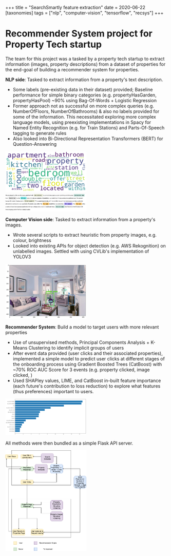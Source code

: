 +++
title = "SearchSmartly feature extraction"
date = 2020-06-22
[taxonomies]
tags = ["nlp", "computer-vision", "tensorflow", "recsys"]
+++

# Recommender System project for Property Tech startup

The team for this project was a tasked by a property tech startup to extract information (images, property descriptions) from a dataset of properties for the end-goal of building a recommender system for properties.

**NLP side**:  Tasked to extract information from a property's text description. 

+ Some labels (pre-existing data in their dataset) provided; Baseline performance for simple binary categories (e.g. propertyHasGarden, propertyHasPool) ~90% using Bag-Of-Words + Logistic Regression 
+ Former approach not as successful on more complex queries (e.g. NumberOfFloors, NumberOfBathrooms) & also no labels provided for some of the information. This necessitated exploring more complex language models, using preexisting implementations in Spacy for Named Entity Recognition (e.g. for Train Stations) and Parts-Of-Speech tagging to generate rules 
+ Also looked into Bi-Directional Representation Transformers (BERT) for Question-Answering

<img src = '/2019/property-wordcloud.png' width=50% height=20%>
<img src = '/2019/property-pos-tagging.png' width=50% height=20%>


**Computer Vision side**: Tasked to extract information from a property's images.

+ Wrote several scripts to extract heuristic from property images, e.g. colour, brightness
+ Looked into existing APIs for object detection (e.g. AWS Rekognition) on unlabelled images. Settled with using CVLib's implementation of YOLOV3

<img src = '/2019/property-object-detection.png' width=50% height=20%>


**Recommender System**: Build a model to target users with more relevant properties

+ Use of unsupervised methods, Principal Components Analysis + K-Means Clustering to identify implicit groups of users
+ After event data provided (user clicks and their associated properties), implemented a simple model to predict user clicks at different stages of the onboarding process using Gradient Boosted Trees (CatBoost) with \~70% ROC AUC Score for 3 events (e.g. property clicked, image clicked, )
+ Used SHAPley values, LIME, and CatBoost in-built feature importance (each future's contribution to loss reduction) to explore what features (thus preferences) important to users.

<img src = '/2019/property-feature-importance.png' width=50% height=20%>

All methods were then bundled as a simple Flask API server.

<img src = '/2019/recommender-architecture.png' width=50% height=20%>
